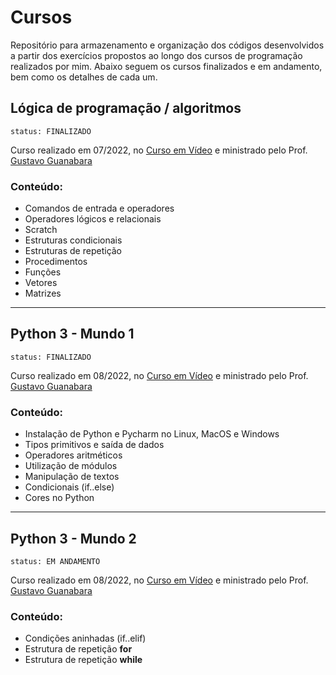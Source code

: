 # Cursos

Repositório para armazenamento e organização dos códigos desenvolvidos a partir dos exercícios propostos ao longo dos cursos de programação realizados por mim. Abaixo seguem os cursos finalizados e em andamento, bem como os detalhes de cada um.  
  
## Lógica de programação / algoritmos
`status: FINALIZADO`  
  
Curso realizado em 07/2022, no [Curso em Vídeo](https://www.cursoemvideo.com/) e ministrado pelo Prof. [Gustavo Guanabara](https://github.com/gustavoguanabara)  
### Conteúdo:
* Comandos de entrada e operadores
* Operadores lógicos e relacionais
* Scratch
* Estruturas condicionais
* Estruturas de repetição
* Procedimentos
* Funções
* Vetores
* Matrizes

---
## Python 3 - Mundo 1
`status: FINALIZADO`  
  
Curso realizado em 08/2022, no [Curso em Vídeo](https://www.cursoemvideo.com/) e ministrado pelo Prof. [Gustavo Guanabara](https://github.com/gustavoguanabara)  
### Conteúdo: 
* Instalação de Python e Pycharm no Linux, MacOS e Windows
* Tipos primitivos e saída de dados
* Operadores aritméticos
* Utilização de módulos
* Manipulação de textos
* Condicionais (if..else)
* Cores no Python
 
---
## Python 3 - Mundo 2
`status: EM ANDAMENTO`  
  
Curso realizado em 08/2022, no [Curso em Vídeo](https://www.cursoemvideo.com/) e ministrado pelo Prof. [Gustavo Guanabara](https://github.com/gustavoguanabara)  
### Conteúdo: 
* Condições aninhadas (if..elif)
* Estrutura de repetição **for**
* Estrutura de repetição **while**
